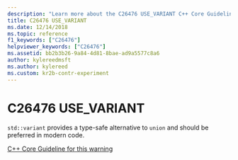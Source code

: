 ```yaml
---
description: "Learn more about the C26476 USE_VARIANT C++ Core Guidelines Checker warning. Use a type-safe alternative to union, which is preferred in modern code."
title: C26476 USE_VARIANT
ms.date: 12/14/2018
ms.topic: reference
f1_keywords: ["C26476"]
helpviewer_keywords: ["C26476"]
ms.assetid: bb2b3b26-9a84-4d81-8bae-ad9a5577c8a6
author: kylereedmsft
ms.author: kylereed
ms.custom: kr2b-contr-experiment
---
```


# C26476 USE_VARIANT

`std::variant` provides a type-safe alternative to `union` and should be preferred in modern code.

[C++ Core Guideline for this warning](https://github.com/isocpp/CppCoreGuidelines/blob/master/CppCoreGuidelines.md#Ru-naked)
